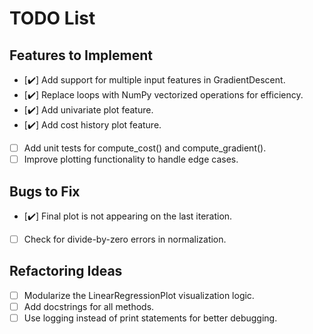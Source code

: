# TODO List

## Features to Implement
- [✔️] Add support for multiple input features in GradientDescent.
- [✔️] Replace loops with NumPy vectorized operations for efficiency.
- [✔️] Add univariate plot feature.
- [✔️] Add cost history plot feature.
- [ ] Add unit tests for compute_cost() and compute_gradient().
- [ ] Improve plotting functionality to handle edge cases.

## Bugs to Fix
- [✔️] Final plot is not appearing on the last iteration.
- [ ] Check for divide-by-zero errors in normalization.

## Refactoring Ideas
- [ ] Modularize the LinearRegressionPlot visualization logic.
- [ ] Add docstrings for all methods.
- [ ] Use logging instead of print statements for better debugging.